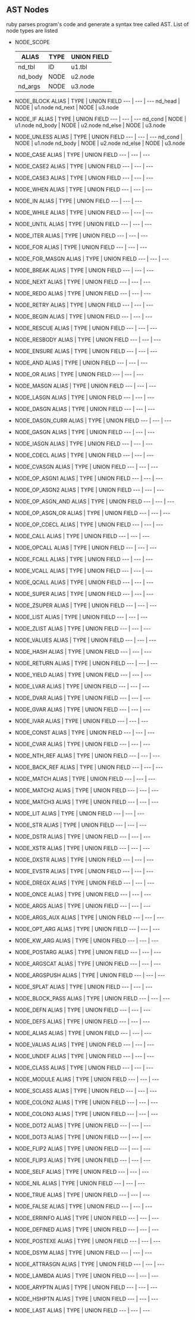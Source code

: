 ## AST Nodes

ruby parses program's code and generate a syntax tree called AST. List of node types are listed

* NODE_SCOPE

  ALIAS | TYPE | UNION FIELD
  --- | --- | ---
  nd_tbl | ID | u1.tbl
  nd_body | NODE | u2.node
  nd_args | NODE | u3.node

* NODE_BLOCK
  ALIAS | TYPE | UNION FIELD
  --- | --- | ---
  nd_head | NODE | u1.node
  nd_next | NODE | u3.node

* NODE_IF
  ALIAS | TYPE | UNION FIELD
  --- | --- | ---
  nd_cond | NODE | u1.node
  nd_body | NODE | u2.node
  nd_else | NODE | u3.node

* NODE_UNLESS
  ALIAS | TYPE | UNION FIELD
  --- | --- | ---
  nd_cond | NODE | u1.node
  nd_body | NODE | u2.node
  nd_else | NODE | u3.node

* NODE_CASE
  ALIAS | TYPE | UNION FIELD
  --- | --- | ---
* NODE_CASE2
  ALIAS | TYPE | UNION FIELD
  --- | --- | ---
* NODE_CASE3
  ALIAS | TYPE | UNION FIELD
  --- | --- | ---
* NODE_WHEN
  ALIAS | TYPE | UNION FIELD
  --- | --- | ---
* NODE_IN
  ALIAS | TYPE | UNION FIELD
  --- | --- | ---
* NODE_WHILE
  ALIAS | TYPE | UNION FIELD
  --- | --- | ---
* NODE_UNTIL
  ALIAS | TYPE | UNION FIELD
  --- | --- | ---
* NODE_ITER
  ALIAS | TYPE | UNION FIELD
  --- | --- | ---
* NODE_FOR
  ALIAS | TYPE | UNION FIELD
  --- | --- | ---
* NODE_FOR_MASGN
  ALIAS | TYPE | UNION FIELD
  --- | --- | ---
* NODE_BREAK
  ALIAS | TYPE | UNION FIELD
  --- | --- | ---
* NODE_NEXT
  ALIAS | TYPE | UNION FIELD
  --- | --- | ---
* NODE_REDO
  ALIAS | TYPE | UNION FIELD
  --- | --- | ---
* NODE_RETRY
  ALIAS | TYPE | UNION FIELD
  --- | --- | ---
* NODE_BEGIN
  ALIAS | TYPE | UNION FIELD
  --- | --- | ---
* NODE_RESCUE
  ALIAS | TYPE | UNION FIELD
  --- | --- | ---
* NODE_RESBODY
  ALIAS | TYPE | UNION FIELD
  --- | --- | ---
* NODE_ENSURE
  ALIAS | TYPE | UNION FIELD
  --- | --- | ---
* NODE_AND
  ALIAS | TYPE | UNION FIELD
  --- | --- | ---
* NODE_OR
  ALIAS | TYPE | UNION FIELD
  --- | --- | ---
* NODE_MASGN
  ALIAS | TYPE | UNION FIELD
  --- | --- | ---
* NODE_LASGN
  ALIAS | TYPE | UNION FIELD
  --- | --- | ---
* NODE_DASGN
  ALIAS | TYPE | UNION FIELD
  --- | --- | ---
* NODE_DASGN_CURR
  ALIAS | TYPE | UNION FIELD
  --- | --- | ---
* NODE_GASGN
  ALIAS | TYPE | UNION FIELD
  --- | --- | ---
* NODE_IASGN
  ALIAS | TYPE | UNION FIELD
  --- | --- | ---
* NODE_CDECL
  ALIAS | TYPE | UNION FIELD
  --- | --- | ---
* NODE_CVASGN
  ALIAS | TYPE | UNION FIELD
  --- | --- | ---
* NODE_OP_ASGN1
  ALIAS | TYPE | UNION FIELD
  --- | --- | ---
* NODE_OP_ASGN2
  ALIAS | TYPE | UNION FIELD
  --- | --- | ---
* NODE_OP_ASGN_AND
  ALIAS | TYPE | UNION FIELD
  --- | --- | ---
* NODE_OP_ASGN_OR
  ALIAS | TYPE | UNION FIELD
  --- | --- | ---
* NODE_OP_CDECL
  ALIAS | TYPE | UNION FIELD
  --- | --- | ---
* NODE_CALL
  ALIAS | TYPE | UNION FIELD
  --- | --- | ---
* NODE_OPCALL
  ALIAS | TYPE | UNION FIELD
  --- | --- | ---
* NODE_FCALL
  ALIAS | TYPE | UNION FIELD
  --- | --- | ---
* NODE_VCALL
  ALIAS | TYPE | UNION FIELD
  --- | --- | ---
* NODE_QCALL
  ALIAS | TYPE | UNION FIELD
  --- | --- | ---
* NODE_SUPER
  ALIAS | TYPE | UNION FIELD
  --- | --- | ---
* NODE_ZSUPER
  ALIAS | TYPE | UNION FIELD
  --- | --- | ---
* NODE_LIST
  ALIAS | TYPE | UNION FIELD
  --- | --- | ---
* NODE_ZLIST
  ALIAS | TYPE | UNION FIELD
  --- | --- | ---
* NODE_VALUES
  ALIAS | TYPE | UNION FIELD
  --- | --- | ---
* NODE_HASH
  ALIAS | TYPE | UNION FIELD
  --- | --- | ---
* NODE_RETURN
  ALIAS | TYPE | UNION FIELD
  --- | --- | ---
* NODE_YIELD
  ALIAS | TYPE | UNION FIELD
  --- | --- | ---
* NODE_LVAR
  ALIAS | TYPE | UNION FIELD
  --- | --- | ---
* NODE_DVAR
  ALIAS | TYPE | UNION FIELD
  --- | --- | ---
* NODE_GVAR
  ALIAS | TYPE | UNION FIELD
  --- | --- | ---
* NODE_IVAR
  ALIAS | TYPE | UNION FIELD
  --- | --- | ---
* NODE_CONST
  ALIAS | TYPE | UNION FIELD
  --- | --- | ---
* NODE_CVAR
  ALIAS | TYPE | UNION FIELD
  --- | --- | ---
* NODE_NTH_REF
  ALIAS | TYPE | UNION FIELD
  --- | --- | ---
* NODE_BACK_REF
  ALIAS | TYPE | UNION FIELD
  --- | --- | ---
* NODE_MATCH
  ALIAS | TYPE | UNION FIELD
  --- | --- | ---
* NODE_MATCH2
  ALIAS | TYPE | UNION FIELD
  --- | --- | ---
* NODE_MATCH3
  ALIAS | TYPE | UNION FIELD
  --- | --- | ---
* NODE_LIT
  ALIAS | TYPE | UNION FIELD
  --- | --- | ---
* NODE_STR
  ALIAS | TYPE | UNION FIELD
  --- | --- | ---
* NODE_DSTR
  ALIAS | TYPE | UNION FIELD
  --- | --- | ---
* NODE_XSTR
  ALIAS | TYPE | UNION FIELD
  --- | --- | ---
* NODE_DXSTR
  ALIAS | TYPE | UNION FIELD
  --- | --- | ---
* NODE_EVSTR
  ALIAS | TYPE | UNION FIELD
  --- | --- | ---
* NODE_DREGX
  ALIAS | TYPE | UNION FIELD
  --- | --- | ---
* NODE_ONCE
  ALIAS | TYPE | UNION FIELD
  --- | --- | ---
* NODE_ARGS
  ALIAS | TYPE | UNION FIELD
  --- | --- | ---
* NODE_ARGS_AUX
  ALIAS | TYPE | UNION FIELD
  --- | --- | ---
* NODE_OPT_ARG
  ALIAS | TYPE | UNION FIELD
  --- | --- | ---
* NODE_KW_ARG
  ALIAS | TYPE | UNION FIELD
  --- | --- | ---
* NODE_POSTARG
  ALIAS | TYPE | UNION FIELD
  --- | --- | ---
* NODE_ARGSCAT
  ALIAS | TYPE | UNION FIELD
  --- | --- | ---
* NODE_ARGSPUSH
  ALIAS | TYPE | UNION FIELD
  --- | --- | ---
* NODE_SPLAT
  ALIAS | TYPE | UNION FIELD
  --- | --- | ---
* NODE_BLOCK_PASS
  ALIAS | TYPE | UNION FIELD
  --- | --- | ---
* NODE_DEFN
  ALIAS | TYPE | UNION FIELD
  --- | --- | ---
* NODE_DEFS
  ALIAS | TYPE | UNION FIELD
  --- | --- | ---
* NODE_ALIAS
  ALIAS | TYPE | UNION FIELD
  --- | --- | ---
* NODE_VALIAS
  ALIAS | TYPE | UNION FIELD
  --- | --- | ---
* NODE_UNDEF
  ALIAS | TYPE | UNION FIELD
  --- | --- | ---
* NODE_CLASS
  ALIAS | TYPE | UNION FIELD
  --- | --- | ---
* NODE_MODULE
  ALIAS | TYPE | UNION FIELD
  --- | --- | ---
* NODE_SCLASS
  ALIAS | TYPE | UNION FIELD
  --- | --- | ---
* NODE_COLON2
  ALIAS | TYPE | UNION FIELD
  --- | --- | ---
* NODE_COLON3
  ALIAS | TYPE | UNION FIELD
  --- | --- | ---
* NODE_DOT2
  ALIAS | TYPE | UNION FIELD
  --- | --- | ---
* NODE_DOT3
  ALIAS | TYPE | UNION FIELD
  --- | --- | ---
* NODE_FLIP2
  ALIAS | TYPE | UNION FIELD
  --- | --- | ---
* NODE_FLIP3
  ALIAS | TYPE | UNION FIELD
  --- | --- | ---
* NODE_SELF
  ALIAS | TYPE | UNION FIELD
  --- | --- | ---
* NODE_NIL
  ALIAS | TYPE | UNION FIELD
  --- | --- | ---
* NODE_TRUE
  ALIAS | TYPE | UNION FIELD
  --- | --- | ---
* NODE_FALSE
  ALIAS | TYPE | UNION FIELD
  --- | --- | ---
* NODE_ERRINFO
  ALIAS | TYPE | UNION FIELD
  --- | --- | ---
* NODE_DEFINED
  ALIAS | TYPE | UNION FIELD
  --- | --- | ---
* NODE_POSTEXE
  ALIAS | TYPE | UNION FIELD
  --- | --- | ---
* NODE_DSYM
  ALIAS | TYPE | UNION FIELD
  --- | --- | ---
* NODE_ATTRASGN
  ALIAS | TYPE | UNION FIELD
  --- | --- | ---
* NODE_LAMBDA
  ALIAS | TYPE | UNION FIELD
  --- | --- | ---
* NODE_ARYPTN
  ALIAS | TYPE | UNION FIELD
  --- | --- | ---
* NODE_HSHPTN
  ALIAS | TYPE | UNION FIELD
  --- | --- | ---
* NODE_LAST
  ALIAS | TYPE | UNION FIELD
  --- | --- | ---

